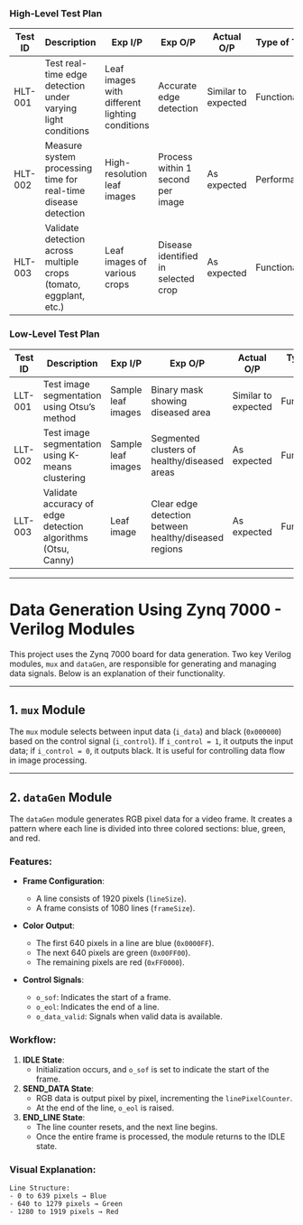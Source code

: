 ### High-Level Test Plan

| Test ID  | Description                                                    | Exp I/P                                        | Exp O/P                                       | Actual O/P         | Type of Test  |
|----------|----------------------------------------------------------------|------------------------------------------------|------------------------------------------------|--------------------|---------------|
| HLT-001  | Test real-time edge detection under varying light conditions | Leaf images with different lighting conditions | Accurate edge detection                     | Similar to expected | Functional    |
| HLT-002  | Measure system processing time for real-time disease detection  | High-resolution leaf images                    | Process within 1 second per image              |  As expected     | Performance   |
| HLT-003  | Validate detection across multiple crops (tomato, eggplant, etc.) | Leaf images of various crops                   | Disease identified in selected crop            |  As expected      | Functional    |

### Low-Level Test Plan

| Test ID  | Description                                                   | Exp I/P                                    | Exp O/P                                      | Actual O/P         | Type of Test  |
|----------|---------------------------------------------------------------|--------------------------------------------|-----------------------------------------------|--------------------|---------------|
| LLT-001  | Test image segmentation using Otsu’s method                   | Sample leaf images                         | Binary mask showing diseased area             | Similar to expected | Functional    |
| LLT-002  | Test image segmentation using K-means clustering              | Sample leaf images                         | Segmented clusters of healthy/diseased areas  | As expected         | Functional    |
| LLT-003  | Validate accuracy of edge detection algorithms (Otsu, Canny)  | Leaf image                                 | Clear edge detection between healthy/diseased regions | As expected        | Functional    |

---
# Data Generation Using Zynq 7000 - Verilog Modules

This project uses the Zynq 7000 board for data generation. Two key Verilog modules, `mux` and `dataGen`, are responsible for generating and managing data signals. Below is an explanation of their functionality.

---
## 1. `mux` Module

The `mux` module selects between input data (`i_data`) and black (`0x000000`) based on the control signal (`i_control`). If `i_control = 1`, it outputs the input data; if `i_control = 0`, it outputs black. It is useful for controlling data flow in image processing.

---
## 2. `dataGen` Module

The `dataGen` module generates RGB pixel data for a video frame. It creates a pattern where each line is divided into three colored sections: blue, green, and red.

### Features:
- **Frame Configuration**:
  - A line consists of 1920 pixels (`lineSize`).
  - A frame consists of 1080 lines (`frameSize`).

- **Color Output**:
  - The first 640 pixels in a line are blue (`0x0000FF`).
  - The next 640 pixels are green (`0x00FF00`).
  - The remaining pixels are red (`0xFF0000`).

- **Control Signals**:
  - `o_sof`: Indicates the start of a frame.
  - `o_eol`: Indicates the end of a line.
  - `o_data_valid`: Signals when valid data is available.

### Workflow:
1. **IDLE State**:
   - Initialization occurs, and `o_sof` is set to indicate the start of the frame.
2. **SEND_DATA State**:
   - RGB data is output pixel by pixel, incrementing the `linePixelCounter`.
   - At the end of the line, `o_eol` is raised.
3. **END_LINE State**:
   - The line counter resets, and the next line begins.
   - Once the entire frame is processed, the module returns to the IDLE state.

### Visual Explanation:
```text
Line Structure:
- 0 to 639 pixels → Blue
- 640 to 1279 pixels → Green
- 1280 to 1919 pixels → Red
